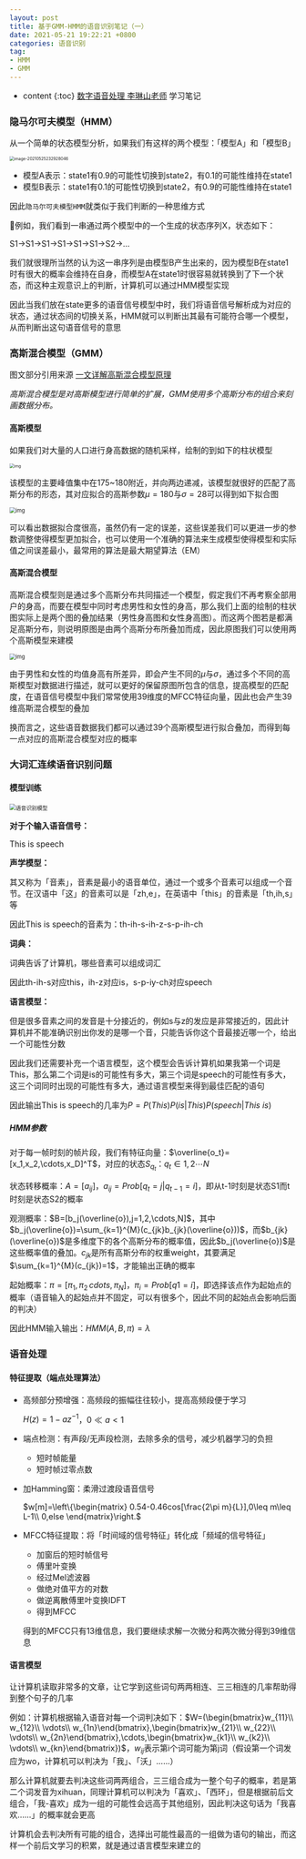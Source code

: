 ```yaml
---
layout: post
title: 基于GMM-HMM的语音识别笔记（一）
date: 2021-05-21 19:22:21 +0800
categories: 语音识别
tag: 
- HMM
- GMM
---
```


* content
{:toc}
[数字语音处理 李琳山老师](http://speech.ee.ntu.edu.tw/DSP2019Spring/) 学习笔记

### 隐马尔可夫模型（HMM）

从一个简单的状态模型分析，如果我们有这样的两个模型：「模型A」和「模型B」

<img src="https://yumik-xy.oss-cn-qingdao.aliyuncs.com/img/20210525232943.png!small" alt="image-20210525232928046" style="zoom:50%;" />

+ 模型A表示：state1有0.9的可能性切换到state2，有0.1的可能性维持在state1
+ 模型B表示：state1有0.1的可能性切换到state2，有0.9的可能性维持在state1

因此`隐马尔可夫模型HMM`就类似于我们判断的一种思维方式

🌰例如，我们看到一串通过两个模型中的一个生成的状态序列X，状态如下：

S1->S1->S1->S1->S1->S1->S2->…

我们就很理所当然的认为这一串序列是由模型B产生出来的，因为模型B在state1时有很大的概率会维持在自身，而模型A在state1时很容易就转换到了下一个状态，而这种主观意识上的判断，计算机可以通过HMM模型实现

因此当我们放在state更多的语音信号模型中时，我们将语音信号解析成为对应的状态，通过状态间的切换关系，HMM就可以判断出其最有可能符合哪一个模型，从而判断出这句语音信号的意思

### 高斯混合模型（GMM）

图文部分引用来源 [一文详解高斯混合模型原理](https://zhuanlan.zhihu.com/p/31103654)

*高斯混合模型是对高斯模型进行简单的扩展，GMM使用多个高斯分布的组合来刻画数据分布。*

#### 高斯模型

如果我们对大量的人口进行身高数据的随机采样，绘制的到如下的柱状模型

<img src="https://yumik-xy.oss-cn-qingdao.aliyuncs.com/img/20210526081526.jpeg!small" alt="img" style="zoom:50%;" />

该模型的主要峰值集中在175\~180附近，并向两边递减，该模型就很好的匹配了高斯分布的形态，其对应拟合的高斯参数$\mu=180$与$\sigma=28$可以得到如下拟合图

<img src="https://yumik-xy.oss-cn-qingdao.aliyuncs.com/img/20210526081529.jpeg!small" alt="img" style="zoom: 67%;" />

可以看出数据拟合度很高，虽然仍有一定的误差，这些误差我们可以更进一步的参数调整使得模型更加拟合，也可以使用一个准确的算法来生成模型使得模型和实际值之间误差最小，最常用的算法是最大期望算法（EM）

#### 高斯混合模型

高斯混合模型则是通过多个高斯分布共同描述一个模型，假定我们不再考察全部用户的身高，而要在模型中同时考虑男性和女性的身高，那么我们上面的绘制的柱状图实际上是两个图的叠加结果（男性身高图和女性身高图）。而这两个图若是都满足高斯分布，则说明原图是由两个高斯分布所叠加而成，因此原图我们可以使用两个高斯模型来建模

<img src="https://yumik-xy.oss-cn-qingdao.aliyuncs.com/img/20210526082436.jpeg!small" alt="img" style="zoom:67%;" />

由于男性和女性的均值身高有所差异，即会产生不同的$\mu$与$\sigma$，通过多个不同的高斯模型对数据进行描述，就可以更好的保留原图所包含的信息，提高模型的匹配度，在语音信号模型中我们常常使用39维度的MFCC特征向量，因此也会产生39维高斯混合模型的叠加

换而言之，这些语音数据我们都可以通过39个高斯模型进行拟合叠加，而得到每一点对应的高斯混合模型对应的概率

### 大词汇连续语音识别问题



#### 模型训练

<img src="https://yumik-xy.oss-cn-qingdao.aliyuncs.com/img/20210526073937.png!small" alt="语音识别模型" style="zoom:67%;" />

**对于个输入语音信号：**

This is speech

**声学模型：**

其又称为「音素」，音素是最小的语音单位，通过一个或多个音素可以组成一个音节。在汉语中「这」的音素可以是「zh,e」，在英语中「this」的音素是「th,ih,s」等

因此This is speech的音素为：th-ih-s-ih-z-s-p-ih-ch

**词典：**

词典告诉了计算机，哪些音素可以组成词汇

因此th-ih-s对应this，ih-z对应is，s-p-iy-ch对应speech

**语言模型：**

但是很多音素之间的发音是十分接近的，例如s与z的发应是非常接近的，因此计算机并不能准确识别出你发的是哪一个音，只能告诉你这个音最接近哪一个，给出一个可能性分数

因此我们还需要补充一个语言模型，这个模型会告诉计算机如果我第一个词是This，那么第二个词是is的可能性有多大，第三个词是speech的可能性有多大，这三个词同时出现的可能性有多大，通过语言模型来得到最佳匹配的语句

因此输出This is speech的几率为$P=P(This)P(is|This)P(speech|This\ is)$

##### HMM参数

对于每一帧时刻的帧片段，我们有特征向量：$\overline{o_t}=[x_1,x_2,\cdots,x_D]^T$，对应的状态$S_{q_t}$：$q_t\in{1,2\cdots N}$

状态转移概率：$A=[a_{ij}]$，$a_{ij}=Prob[q_t=j|q_{t-1}=i]$，即从t-1时刻是状态S1而t时刻是状态S2的概率

观测概率：$B=[b_j(\overline{o}),j=1,2,\cdots,N]$，其中$b_j(\overline{o})=\sum_{k=1}^{M}(c_{jk}b_{jk}(\overline{o}))$，而$b_{jk}(\overline{o})$是多维度下的各个高斯分布的概率值，因此$b_j(\overline{o})$是这些概率值的叠加。$c_{jk}$是所有高斯分布的权重weight，其要满足$\sum_{k=1}^{M}(c_{jk})=1$，才能输出正确的概率

起始概率：$\pi=[\pi_1,\pi_2\,cdots,\pi_N]$，$\pi_i=Prob[q1=i]$，即选择该点作为起始点的概率（语音输入的起始点并不固定，可以有很多个，因此不同的起始点会影响后面的判决）

因此HMM输入输出：$HMM(A,B,\pi)=\lambda$

### 语音处理

#### 特征提取（端点处理算法）

+ 高频部分预增强：高频段的振幅往往较小，提高高频段便于学习

  $H(z)=1-az^{-1}$，$0\ll a<1$

+ 端点检测：有声段/无声段检测，去除多余的信号，减少机器学习的负担

  + 短时帧能量
  + 短时帧过零点数

+ 加Hamming窗：柔滑过渡段语音信号

  $w[m]=\left\{\begin{matrix}
  0.54-0.46cos[\frac{2\pi m}{L}],0\leq m\leq L-1\\ 
  0,else
  \end{matrix}\right.$

+ MFCC特征提取：将「时间域的信号特征」转化成「频域的信号特征」

  + 加窗后的短时帧信号
  + 傅里叶变换
  + 经过Mel滤波器
  + 做绝对值平方的对数
  + 做逆离散傅里叶变换IDFT
  + 得到MFCC

  得到的MFCC只有13维信息，我们要继续求解一次微分和两次微分得到39维信息

#### 语言模型

让计算机读取非常多的文章，让它学到这些词句两两相连、三三相连的几率帮助得到整个句子的几率

例如：计算机根据输入语音对每一个词判决如下：$W=(\begin{bmatrix}w_{11}\\ w_{12}\\ \vdots\\ w_{1n}\end{bmatrix},\begin{bmatrix}w_{21}\\ w_{22}\\ \vdots\\ w_{2n}\end{bmatrix},\cdots,\begin{bmatrix}w_{k1}\\ w_{k2}\\ \vdots\\ w_{kn}\end{bmatrix})$，$w_{ij}$表示第i个词可能为第j词（假设第一个词发应为wo，计算机可以判决为「我」、「沃」……）

那么计算机就要去判决这些词两两组合，三三组合成为一整个句子的概率，若是第二个词发音为xihuan，同理计算机可以判决为「喜欢」、「西环」，但是根据前后文组合，「我-喜欢」成为一组的可能性会远高于其他组别，因此判决这句话为「我喜欢……」的概率就会更高

计算机会去判决所有可能的组合，选择出可能性最高的一组做为语句的输出，而这样一个前后文学习的积累，就是通过语言模型来建立的





